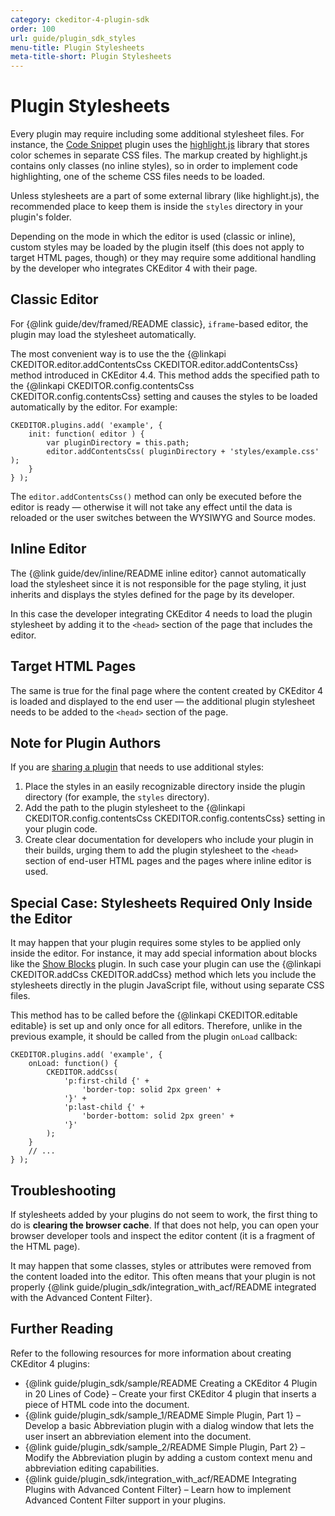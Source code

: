 ```yaml
---
category: ckeditor-4-plugin-sdk
order: 100
url: guide/plugin_sdk_styles
menu-title: Plugin Stylesheets
meta-title-short: Plugin Stylesheets
---
```

<!--
Copyright (c) 2003-2024, CKSource Holding sp. z o.o. All rights reserved.
For licensing, see LICENSE.md.
-->

# Plugin Stylesheets

Every plugin may require including some additional stylesheet files. For instance, the [Code Snippet](https://ckeditor.com/cke4/addon/codesnippet) plugin uses the [highlight.js](https://highlightjs.org/) library that stores color schemes in separate CSS files. The markup created by highlight.js contains only classes (no inline styles), so in order to implement code highlighting, one of the scheme CSS files needs to be loaded.

<info-box hint="">
	Unless stylesheets are a part of some external library (like highlight.js), the recommended place to keep them is inside the <code>styles</code> directory in your plugin's folder.
</info-box>

Depending on the mode in which the editor is used (classic or inline), custom styles may be loaded by the plugin itself (this does not apply to target HTML pages, though) or they may require some additional handling by the developer who integrates CKEditor 4 with their page.

## Classic Editor

For {@link guide/dev/framed/README classic}, `iframe`-based editor, the plugin may load the stylesheet automatically.

The most convenient way is to use the the {@linkapi CKEDITOR.editor.addContentsCss CKEDITOR.editor.addContentsCss} method introduced in CKEditor 4.4. This method adds the specified path to the {@linkapi CKEDITOR.config.contentsCss CKEDITOR.config.contentsCss} setting and causes the styles to be loaded automatically by the editor. For example:

	CKEDITOR.plugins.add( 'example', {
		init: function( editor ) {
			var pluginDirectory = this.path;
			editor.addContentsCss( pluginDirectory + 'styles/example.css' );
		}
	} );

<info-box hint="">
	The <code>editor.addContentsCss()</code> method can only be executed before the editor is ready &mdash; otherwise it will not take any effect until the data is reloaded or the user switches between the WYSIWYG and Source modes.
</info-box>

## Inline Editor

The {@link guide/dev/inline/README inline editor} cannot automatically load the stylesheet since it is not responsible for the page styling, it just inherits and displays the styles defined for the page by its developer.

In this case the developer integrating CKEditor 4 needs to load the plugin stylesheet by adding it to the `<head>` section of the page that includes the editor.

## Target HTML Pages

The same is true for the final page where the content created by CKEditor 4 is loaded and displayed to the end user &mdash; the additional plugin stylesheet needs to be added to the `<head>` section of the page.

## Note for Plugin Authors

If you are [sharing a plugin](https://ckeditor.com/cke4/addons/plugins/all) that needs to use additional styles:

1. Place the styles in an easily recognizable directory inside the plugin directory (for example, the `styles` directory).
1. Add the path to the plugin stylesheet to the {@linkapi CKEDITOR.config.contentsCss CKEDITOR.config.contentsCss} setting in your plugin code.
1. Create clear documentation for developers who include your plugin in their builds, urging them to add the plugin stylesheet to the `<head>` section of end-user HTML pages and the pages where inline editor is used.

## Special Case: Stylesheets Required Only Inside the Editor

It may happen that your plugin requires some styles to be applied only inside the editor. For instance, it may add special information about blocks like the [Show Blocks](https://ckeditor.com/cke4/addon/showblocks) plugin. In such case your plugin can use the {@linkapi CKEDITOR.addCss CKEDITOR.addCss} method which lets you include the stylesheets directly in the plugin JavaScript file, without using separate CSS files.

This method has to be called before the {@linkapi CKEDITOR.editable editable} is set up and only once for all editors. Therefore, unlike in the previous example, it should be called from the plugin `onLoad` callback:

	CKEDITOR.plugins.add( 'example', {
		onLoad: function() {
			CKEDITOR.addCss(
				'p:first-child {' +
					'border-top: solid 2px green' +
				'}' +
				'p:last-child {' +
					'border-bottom: solid 2px green' +
				'}'
			);
		}
		// ...
	} );

## Troubleshooting

If stylesheets added by your plugins do not seem to work, the first thing to do is **clearing the browser cache**. If that does not help, you can open your browser developer tools and inspect the editor content (it is a fragment of the HTML page).

It may happen that some classes, styles or attributes were removed from the content loaded into the editor. This often means that your plugin is not properly {@link guide/plugin_sdk/integration_with_acf/README integrated with the Advanced Content Filter}.

## Further Reading

Refer to the following resources for more information about creating CKEditor 4 plugins:

* {@link guide/plugin_sdk/sample/README Creating a CKEditor 4 Plugin in 20 Lines of Code} &ndash; Create your first CKEditor 4 plugin that inserts a piece of HTML code into the document.
* {@link guide/plugin_sdk/sample_1/README Simple Plugin, Part 1} &ndash; Develop a basic Abbreviation plugin with a dialog window that lets the user insert an abbreviation element into the document.
* {@link guide/plugin_sdk/sample_2/README Simple Plugin, Part 2} &ndash; Modify the Abbreviation plugin by adding a custom context menu and abbreviation editing capabilities.
* {@link guide/plugin_sdk/integration_with_acf/README Integrating Plugins with Advanced Content Filter} &ndash; Learn how to implement Advanced Content Filter support in your plugins.
